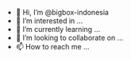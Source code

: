 - 👋 Hi, I’m @bigbox-indonesia
- 👀 I’m interested in ...
- 🌱 I’m currently learning ...
- 💞️ I’m looking to collaborate on ...
- 📫 How to reach me ...

<!---
bigbox-indonesia/bigbox-indonesia is a ✨ special ✨ repository because its `README.md` (this file) appears on your GitHub profile.
You can click the Preview link to take a look at your changes.
--->
